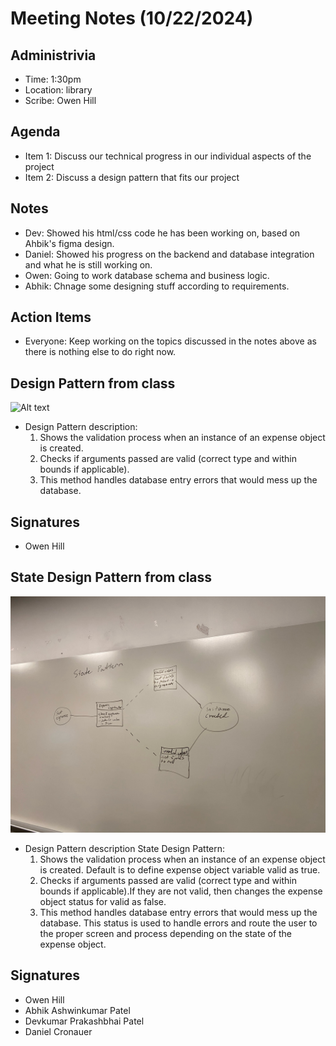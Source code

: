 # Meeting Notes (10/22/2024)

## Administrivia
* Time: 1:30pm
* Location: library
* Scribe: Owen Hill

## Agenda

- Item 1: Discuss our technical progress in our individual aspects of the project
- Item 2: Discuss a design pattern that fits our project

## Notes
- Dev: Showed his html/css code he has been working on, based on Ahbik's figma design.
- Daniel: Showed his progress on the backend and database integration and what he is still working on.
- Owen: Going to work database schema and business logic.
- Abhik: Chnage some designing stuff according to requirements.


## Action Items
- Everyone: Keep working on the topics discussed in the notes above as there is nothing else to do right now.

## Design Pattern from class
![Alt text](./Design_pattern.png)

- Design Pattern description: 
    1. Shows the validation process when an instance of an expense object is created.
    2. Checks if arguments passed are valid (correct type and within bounds if applicable).
    3. This method handles database entry errors that would mess up the database.

## Signatures
- Owen Hill
## State Design Pattern from class
![Alt text](./Design_pattern.jpeg)

- Design Pattern description State Design Pattern:
    1. Shows the validation process when an instance of an expense object is created. Default is to define expense object variable valid as true.
    2. Checks if arguments passed are valid (correct type and within bounds if applicable).If they are not valid, then changes the expense object status for valid as false.
    3. This method handles database entry errors that would mess up the database. This status is used to handle errors and route the user to the proper screen and process depending on the state of the expense object.

## Signatures
- Owen Hill
- Abhik Ashwinkumar Patel
- Devkumar Prakashbhai Patel
- Daniel Cronauer

